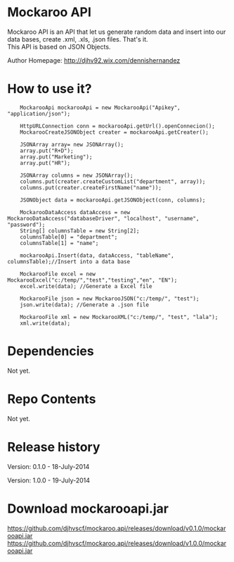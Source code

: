 Mockaroo API
================

Mockaroo API is an API that let us generate random data and insert into our data bases, create .xml, .xls, .json files. That's it.<br />
This API is based on JSON Objects.

Author Homepage:      http://djhv92.wix.com/dennishernandez<br />

How to use it?
==============

        MockarooApi mockarooApi = new MockarooApi("Apikey", "application/json"); 

        HttpURLConnection conn = mockarooApi.getUrl().openConnecion();
		MockarooCreateJSONObject creater = mockarooApi.getCreater();
		
		JSONArray array= new JSONArray();
		array.put("R+D");
		array.put("Marketing");
		array.put("HR");

		JSONArray columns = new JSONArray();
		columns.put(creater.createCustomList("department", array));
		columns.put(creater.createFirstName("name"));

		JSONObject data = mockarooApi.getJSONObject(conn, columns);
	
		MockarooDataAccess dataAccess = new MockarooDataAccess("databaseDriver", "localhost", "username", "password");
		String[] columnsTable = new String[2];
		columnsTable[0] = "department";
		columnsTable[1] = "name";
		
		mockarooApi.Insert(data, dataAccess, "tableName", columnsTable);//Insert into a data base
		
		MockarooFile excel = new MockarooExcel("c:/temp/","test","testing","en", "EN");
	    excel.write(data); //Generate a Excel file
	    
	    MockarooFile json = new MockarooJSON("c:/temp/", "test");
	    json.write(data); //Generate a .json file
	    
	    MockarooFile xml = new MockarooXML("c:/temp/", "test", "lala");
		xml.write(data);
	    
Dependencies
=============
Not yet.

Repo Contents
=============
Not yet.

Release history
======================
Version: 0.1.0 - 18-July-2014

Version: 1.0.0 - 19-July-2014

Download mockarooapi.jar
=======================
https://github.com/djhvscf/mockaroo.api/releases/download/v0.1.0/mockarooapi.jar
https://github.com/djhvscf/mockaroo.api/releases/download/v1.0.0/mockarooapi.jar
